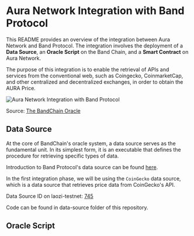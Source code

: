 # Aura Network Integration with Band Protocol

This README provides an overview of the integration between Aura Network and Band Protocol. The integration involves the deployment of a <b>Data Source</b>, an <b>Oracle Script</b> on the Band Chain, and a <b>Smart Contract</b> on Aura Network.

The purpose of this integration is to enable the retrieval of APIs and services from the conventional web, such as Coingecko, CoinmarketCap, and other centralized and decentralized exchanges, in order to obtain the AURA Price.

![Aura Network Integration with Band Protocol](https://docs.bandchain.org/assets/images/The_BandChain_Oracle-cc65920748b7ce9db427f7b12ec5caf1.png)

Source: [The BandChain Oracle](https://docs.bandchain.org/introduction/oracle-and-bandchain)

## Data Source
At the core of BandChain's oracle system, a data source serves as the fundamental unit. In its simplest form, it is an executable that defines the procedure for retrieving specific types of data.

Introduction to Band Protocol's data source can be found [here](https://docs.bandchain.org/develop/custom-scripts/data-source/introduction).

In the first integration phase, we will be using the `CoinGecko` data source, which is a data source that retrieves price data from CoinGecko's API.

Data Source ID on laozi-testnet: [745](https://laozi-testnet6.cosmoscan.io/data-source/745)

Code can be found in data-source folder of this repository.

## Oracle Script

